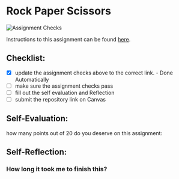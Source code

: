 Rock Paper Scissors
===================================
![Assignment Checks](https://s///github.com/Leach-IT3049C/3-rock-paper-scissors-jbarr-code/workflows/Assignment%20Checks/badge.svg)

Instructions to this assignment can be found [here](https://it3049c.github.io/Material/Assignments/3.Rock_Paper_Scissors/).

## Checklist:
- [x] update the assignment checks above to the correct link. - Done Automatically
- [ ] make sure the assignment checks pass
- [ ] fill out the self evaluation and Reflection
- [ ] submit the repository link on Canvas

## Self-Evaluation: 
how many points out of 20 do you deserve on this assignment: 

## Self-Reflection:


### How long it took me to finish this?
